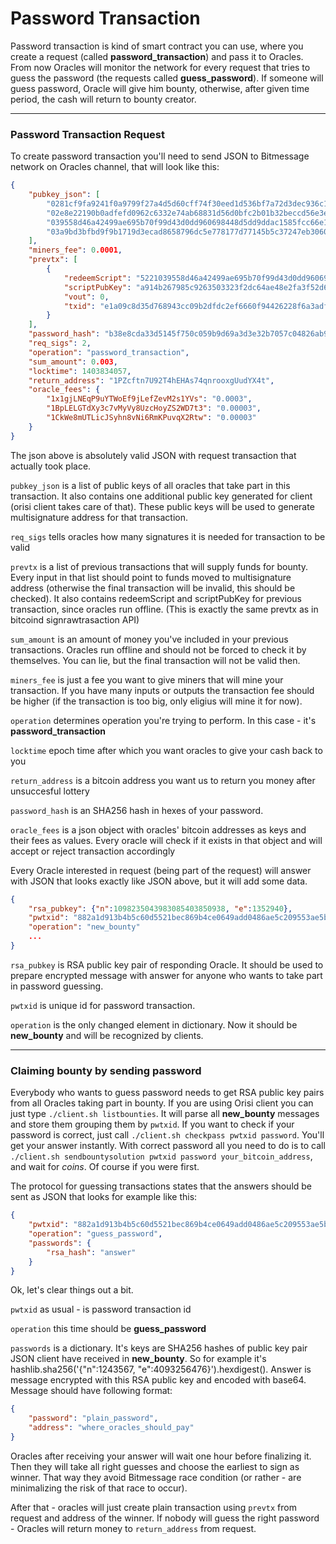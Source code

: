 # Password Transaction

Password transaction is kind of smart contract you can use, where you create a request (called **password_transaction**) and pass it to Oracles. From now Oracles will monitor the network for every request that tries to guess the password (the requests called **guess_password**). If someone will guess password, Oracle will give him bounty, otherwise, after given time period, the cash will return to bounty creator.
___

### Password Transaction Request

To create password transaction you'll need to send JSON to Bitmessage network on Oracles channel, that will look like this:


```json
{
    "pubkey_json": [
        "0281cf9fa9241f0a9799f27a4d5d60cff74f30eed1d536bf7a72d3dec936c15163",
        "02e8e22190b0adfefd0962c6332e74ab68831d56d0bfc2b01b32beccd56e3ef6f0",
        "039558d46a42499ae695b70f99d43d0dd960698448d5dd9ddac1585fcc66e1bdd8",
        "03a9bd3bfbd9f9b1719d3ecad8658796dc5e778177d77145b5c37247eb30608618"
    ],
    "miners_fee": 0.0001,
    "prevtx": [
        {
            "redeemScript": "5221039558d46a42499ae695b70f99d43d0dd960698448d5dd9ddac1585fcc66e1bdd82103a9bd3bfbd9f9b1719d3ecad8658796dc5e778177d77145b5c37247eb306086182102e8e22190b0adfefd0962c6332e74ab68831d56d0bfc2b01b32beccd56e3ef6f0210281cf9fa9241f0a9799f27a4d5d60cff74f30eed1d536bf7a72d3dec936c1516354ae",
            "scriptPubKey": "a914b267985c9263503323f2dc64ae48e2fa3f52d67e87",
            "vout": 0,
            "txid": "e1a09c8d35d768943cc09b2dfdc2ef6660f94426228f6a3adf499ed91185eb46"
        }
    ],
    "password_hash": "b38e8cda33d5145f750c059b9d69a3d3e32b7057c04826ab9697ad89e1ef56ac",
    "req_sigs": 2,
    "operation": "password_transaction",
    "sum_amount": 0.003,
    "locktime": 1403834057,
    "return_address": "1PZcftn7U92T4hEHAs74qnrooxgUudYX4t",
    "oracle_fees": {
        "1x1gjLNEqP9uYTWoEf9jLefZevM2s1YVs": "0.0003",
        "1BpLELGTdXy3c7vMyVy8UzcHoyZS2WD7t3": "0.00003",
        "1CkWe8mUTLicJSyhn8vNi6RmKPuvqX2Rtw": "0.00003"
    }
}
```

The json above is absolutely valid JSON with request transaction that actually took place.

```pubkey_json``` is a list of public keys of all oracles that take part in this transaction. It also contains one additional public key generated for client (orisi client takes care of that). These public keys will be used to generate multisignature address for that transaction.

```req_sigs``` tells oracles how many signatures it is needed for transaction to be valid

```prevtx``` is a list of previous transactions that will supply funds for bounty. Every input in that list should point to funds moved to multisignature address (otherwise the final transaction will be invalid, this should be checked). It also contains redeemScript and scriptPubKey for previous transaction, since oracles run offline. (This is exactly the same prevtx as in bitcoind signrawtrasaction API)

```sum_amount``` is an amount of money you've included in your previous transactions. Oracles run offline and should not be forced to check it by themselves. You can lie, but the final transaction will not be valid then.

```miners_fee``` is just a fee you want to give miners that will mine your transaction. If you have many inputs or outputs the transaction fee should be higher (if the transaction is too big, only eligius will mine it for now).

```operation``` determines operation you're trying to perform. In this case - it's **password_transaction**

```locktime``` epoch time after which you want oracles to give your cash back to you

```return_address``` is a bitcoin address you want us to return you money after unsuccesful lottery

```password_hash``` is an SHA256 hash in hexes of your password.

```oracle_fees``` is a json object with oracles' bitcoin addresses as keys and their fees as values. Every oracle will check if it exists in that object and will accept or reject transaction accordingly


Every Oracle interested in request (being part of the request) will answer with JSON that looks exactly like JSON above, but it will add some data.

```json
{
    "rsa_pubkey": {"n":1098235043983085403850938, "e":1352940},
    "pwtxid": "882a1d913b4b5c60d5521bec869b4ce0649add0486ae5c209553ae5bc7cef1a8",
    "operation": "new_bounty"
    ...
}
```

```rsa_pubkey``` is RSA public key pair of responding Oracle. It should be used to prepare encrypted message with answer for anyone who wants to take part in password guessing.

```pwtxid``` is unique id for password transaction.

```operation``` is the only changed element in dictionary. Now it should be **new_bounty** and will be recognized by clients.

___

### Claiming bounty by sending password

Everybody who wants to guess password needs to get RSA public key pairs from all Oracles taking part in bounty. If you are using Orisi client you can just type ```./client.sh listbounties```. It will parse all **new_bounty** messages and store them grouping them by ```pwtxid```. If you want to check if your password is correct, just call ```./client.sh checkpass pwtxid password```. You'll get your answer instantly. With correct password all you need to do is to call ```./client.sh sendbountysolution pwtxid password your_bitcoin_address```, and wait for *coins*. Of course if you were first.

The protocol for guessing transactions states that the answers should be sent as JSON that looks for example like this:

```json
{
    "pwtxid": "882a1d913b4b5c60d5521bec869b4ce0649add0486ae5c209553ae5bc7cef1a8",
    "operation": "guess_password",
    "passwords": {
        "rsa_hash": "answer"
    }
}
```

Ok, let's clear things out a bit.

```pwtxid``` as usual - is password transaction id

```operation``` this time should be **guess_password**

```passwords``` is a dictionary. It's keys are SHA256 hashes of public key pair JSON client have received in **new_bounty**. So for example it's hashlib.sha256('{"n":1243567, "e":4093256476}').hexdigest(). Answer is message encrypted with this RSA public key and encoded with base64. Message should have following format:

```json
{
    "password": "plain_password",
    "address": "where_oracles_should_pay"
}
```

Oracles after receiving your answer will wait one hour before finalizing it. Then they will take all right guesses and choose the earliest to sign as winner. That way they avoid Bitmessage race condition (or rather - are minimalizing the risk of that race to occur).

After that - oracles will just create plain transaction using ```prevtx``` from request and address of the winner. If nobody will guess the right password - Oracles will return money to ```return_address``` from request.
